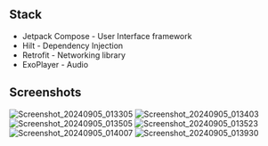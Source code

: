 ## Stack
- Jetpack Compose - User Interface framework
- Hilt - Dependency Injection
- Retrofit - Networking library
- ExoPlayer - Audio
  

## Screenshots
![Screenshot_20240905_013305](https://github.com/user-attachments/assets/c4a19871-c63e-4ff9-8b6e-2b732b201192)
![Screenshot_20240905_013403](https://github.com/user-attachments/assets/da8e827b-277a-4d2e-8ea4-9392b1b754f3)
![Screenshot_20240905_013505](https://github.com/user-attachments/assets/d2964ac8-27b1-4e3b-a3c0-dce5e42709a4)
![Screenshot_20240905_013523](https://github.com/user-attachments/assets/f404c65d-c906-4575-8af9-d2ed335ddaf0)
![Screenshot_20240905_014007](https://github.com/user-attachments/assets/c9495215-cc1e-4df9-804a-83ff5625dba2)
![Screenshot_20240905_013930](https://github.com/user-attachments/assets/4dbda2c3-3ed8-4319-a30c-67792494cf3d)

